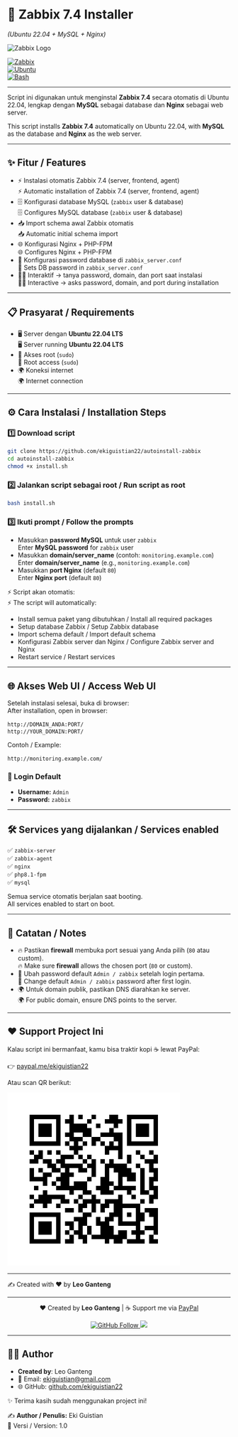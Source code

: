 # 🚀 Zabbix 7.4 Installer  
*(Ubuntu 22.04 + MySQL + Nginx)*

![Zabbix Logo](https://assets.zabbix.com/img/logo/zabbix_logo_500x131.png)

[![Zabbix](https://img.shields.io/badge/Zabbix-7.4-red?logo=zabbix)](https://www.zabbix.com/)  
[![Ubuntu](https://img.shields.io/badge/Ubuntu-22.04-orange?logo=ubuntu)](https://ubuntu.com/)  
[![Bash](https://img.shields.io/badge/Made%20with-Bash-1f425f.svg?logo=gnu-bash)](https://www.gnu.org/software/bash/)  

---

Script ini digunakan untuk menginstal **Zabbix 7.4** secara otomatis di Ubuntu 22.04, lengkap dengan **MySQL** sebagai database dan **Nginx** sebagai web server.  

This script installs **Zabbix 7.4** automatically on Ubuntu 22.04, with **MySQL** as the database and **Nginx** as the web server.

---

## ✨ Fitur / Features
- ⚡ Instalasi otomatis Zabbix 7.4 (server, frontend, agent)  
  ⚡ Automatic installation of Zabbix 7.4 (server, frontend, agent)  
- 🗄️ Konfigurasi database MySQL (`zabbix` user & database)  
  🗄️ Configures MySQL database (`zabbix` user & database)  
- 📥 Import schema awal Zabbix otomatis  
  📥 Automatic initial schema import  
- 🌐 Konfigurasi Nginx + PHP-FPM  
  🌐 Configures Nginx + PHP-FPM  
- 🔐 Konfigurasi password database di `zabbix_server.conf`  
  🔐 Sets DB password in `zabbix_server.conf`  
- 👨‍💻 Interaktif → tanya password, domain, dan port saat instalasi  
  👨‍💻 Interactive → asks password, domain, and port during installation  

---

## 📋 Prasyarat / Requirements
- 🖥️ Server dengan **Ubuntu 22.04 LTS**  
  🖥️ Server running **Ubuntu 22.04 LTS**  
- 🔑 Akses root (`sudo`)  
  🔑 Root access (`sudo`)  
- 🌍 Koneksi internet  
  🌍 Internet connection  

---

## ⚙️ Cara Instalasi / Installation Steps

### 1️⃣ Download script
```bash
git clone https://github.com/ekiguistian22/autoinstall-zabbix
cd autoinstall-zabbix
chmod +x install.sh
```

### 2️⃣ Jalankan script sebagai root / Run script as root
```bash
bash install.sh
```

### 3️⃣ Ikuti prompt / Follow the prompts
- Masukkan **password MySQL** untuk user `zabbix`  
  Enter **MySQL password** for `zabbix` user  
- Masukkan **domain/server_name** (contoh: `monitoring.example.com`)  
  Enter **domain/server_name** (e.g., `monitoring.example.com`)  
- Masukkan **port Nginx** (default `80`)  
  Enter **Nginx port** (default `80`)  

⚡ Script akan otomatis:  
⚡ The script will automatically:  
- Install semua paket yang dibutuhkan / Install all required packages  
- Setup database Zabbix / Setup Zabbix database  
- Import schema default / Import default schema  
- Konfigurasi Zabbix server dan Nginx / Configure Zabbix server and Nginx  
- Restart service / Restart services  

---

## 🌐 Akses Web UI / Access Web UI

Setelah instalasi selesai, buka di browser:  
After installation, open in browser:  

```
http://DOMAIN_ANDA:PORT/
http://YOUR_DOMAIN:PORT/
```

Contoh / Example:  
```
http://monitoring.example.com/
```

### 🔑 Login Default
- **Username:** `Admin`  
- **Password:** `zabbix`  

---

## 🛠️ Services yang dijalankan / Services enabled
✅ `zabbix-server`  
✅ `zabbix-agent`  
✅ `nginx`  
✅ `php8.1-fpm`  
✅ `mysql`  

Semua service otomatis berjalan saat booting.  
All services enabled to start on boot.  

---

## 📌 Catatan / Notes
- 🔥 Pastikan **firewall** membuka port sesuai yang Anda pilih (`80` atau custom).  
  🔥 Make sure **firewall** allows the chosen port (`80` or custom).  
- 🔐 Ubah password default `Admin / zabbix` setelah login pertama.  
  🔐 Change default `Admin / zabbix` password after first login.  
- 🌍 Untuk domain publik, pastikan DNS diarahkan ke server.  
  🌍 For public domain, ensure DNS points to the server.  

---

## ❤️ Support Project Ini
Kalau script ini bermanfaat, kamu bisa traktir kopi ☕ lewat PayPal:  

👉 [paypal.me/ekiguistian22](https://www.paypal.me/ekiguistian22)

Atau scan QR berikut:  

![PayPal QR](paypal_qr_ekiguistian22.png)

---

✍️ Created with ❤️ by **Leo Ganteng**

---

<p align="center">
  ❤️ Created by <b>Leo Ganteng</b> | 
  ☕ Support me via <a href="https://www.paypal.me/ekiguistian22">PayPal</a>
</p>

<p align="center">
  <a href="https://github.com/ekiguistian">
    <img src="https://img.shields.io/github/followers/ekiguistian?label=Follow%20me&style=social" alt="GitHub Follow" />
  </a>
  <a href="https://github.com/ekiguistian?tab=repositories">
    <img src="https://img.shields.io/badge/More%20Projects-GitHub-orange?style=flat-square" />
  </a>
</p>

---

## 👨‍💻 Author
- **Created by**: Leo Ganteng  
- 📧 Email: ekiguistian@gmail.com  
- 🌐 GitHub: [github.com/ekiguistian22](https://github.com/ekiguistian22)  

✨ Terima kasih sudah menggunakan project ini!

✍️ **Author / Penulis:** Eki Guistian  
📅 Versi / Version: 1.0  
